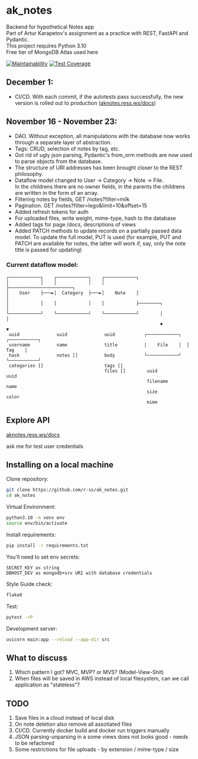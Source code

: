 # ak_notes

Backend for hypothetical Notes app  
Part of Artur Karapetov's assignment as a practice with REST, FastAPI and Pydantic.  
This project requires Python 3.10  
Free tier of MongoDB Atlas used here

[![Maintainability](https://api.codeclimate.com/v1/badges/53f9891d099578172022/maintainability)](https://codeclimate.com/github/r-ss/ak_notes/maintainability) [![Test Coverage](https://api.codeclimate.com/v1/badges/53f9891d099578172022/test_coverage)](https://codeclimate.com/github/r-ss/ak_notes/test_coverage)

## December 1:

- CI/CD. With each commit, if the autotests pass successfully, the new version is rolled out to production ([aknotes.ress.ws/docs](https://aknotes.ress.ws/docs))

## November 16 - November 23:

- DAO. Without exception, all manipulations with the database now works through a separate layer of abstraction.
- Tags: CRUD, selection of notes by tag, etc.
- Got rid of ugly json parsing, Pydantic's from_orm methods are now used to parse objects from the database.
- The structure of URI addresses has been brought closer to the REST philosophy.
- Dataflow model changed to User → Category → Note → File.\
In the childrens there are no owner fields, in the parents the childrens are written in the form of an array.
- Filtering notes by fields, GET /notes?filter=milk
- Pagination. GET /notes?filter=lego&limit=10&offset=15
- Added refresh tokens for auth
- For uploaded files, write weight, mime-type, hash to the database
- Added tags for page /docs, descriptions of views
- Added PATCH methods to update records on a partially passed data model.
To update the full model, PUT is used (for example, PUT and PATCH are available for notes, the latter will work if, say, only the note title is passed for updating)

### Current dataflow model:

    ┌────────────┐    ┌────────────┐    ┌────────────┐
    │            │    │            │    │            ├────────────────────────┐
    │    User    ├───►│  Category  ├───►│    Note    │                        │
    │            │    │            │    │            ├────────┐               │
    └────────────┘    └────────────┘    └────────────┘        │               │
                                                              ▼               ▼
     uuid              uuid              uuid           ┌────────────┐  ┌───────────┐
     username          name              title          │    File    │  │    Tag    │
     hash              notes []          body           └────────────┘  └───────────┘
     categories []                       tags []
                                         files []        uuid            uuid
                                                         filename        name
                                                         size            color
                                                         mime



## Explore API

[aknotes.ress.ws/docs](https://aknotes.ress.ws/docs)

ask me for test user credentials

## Installing on a local machine

Clone repository:
```sh
git clone https://github.com/r-ss/ak_notes.git
cd ak_notes
```

Virtual Environment:
```sh
python3.10 -m venv env
source env/bin/activate
```

Install requirements:
```sh
pip install -r requirements.txt
```

You'll need to set env secrets:
```
SECRET_KEY as string
DBHOST_DEV as mongodb+srv URI with database credentials
```

Style Guide check:
```sh
flake8
```

Test:
```sh
pytest -rP
```

Development server:
```sh
uvicorn main:app --reload --app-dir src
```

## What to discuss

1. Which pattern I got? MVC, MVP? or MVS? (Model-View-Shit)
2. When files will be saved in AWS instead of local filesystem, can we call application as "stateless"?

## TODO

1. Save files in a cloud instead of local disk
2. On note deletion also remove all assotiated files
3. CI/CD. Currently docker build and docker run triggers manually
3. JSON parsing-unparsing in a some views does not looks good - needs to be refactored
4. Some restrictions for file uploads - by extension / mime-type / size